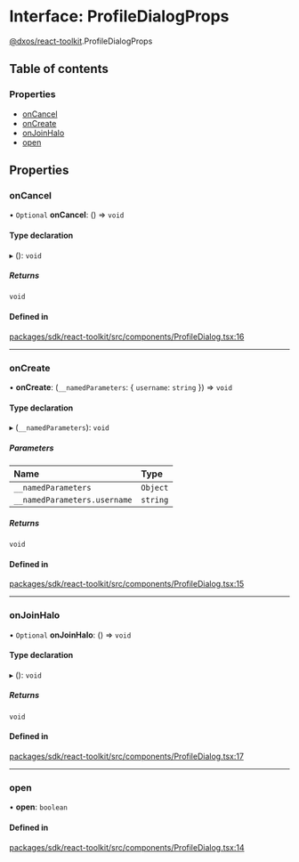 # Interface: ProfileDialogProps

[@dxos/react-toolkit](../modules/dxos_react_toolkit.md).ProfileDialogProps

## Table of contents

### Properties

- [onCancel](dxos_react_toolkit.ProfileDialogProps.md#oncancel)
- [onCreate](dxos_react_toolkit.ProfileDialogProps.md#oncreate)
- [onJoinHalo](dxos_react_toolkit.ProfileDialogProps.md#onjoinhalo)
- [open](dxos_react_toolkit.ProfileDialogProps.md#open)

## Properties

### onCancel

• `Optional` **onCancel**: () => `void`

#### Type declaration

▸ (): `void`

##### Returns

`void`

#### Defined in

[packages/sdk/react-toolkit/src/components/ProfileDialog.tsx:16](https://github.com/dxos/dxos/blob/e3b936721/packages/sdk/react-toolkit/src/components/ProfileDialog.tsx#L16)

___

### onCreate

• **onCreate**: (`__namedParameters`: { `username`: `string`  }) => `void`

#### Type declaration

▸ (`__namedParameters`): `void`

##### Parameters

| Name | Type |
| :------ | :------ |
| `__namedParameters` | `Object` |
| `__namedParameters.username` | `string` |

##### Returns

`void`

#### Defined in

[packages/sdk/react-toolkit/src/components/ProfileDialog.tsx:15](https://github.com/dxos/dxos/blob/e3b936721/packages/sdk/react-toolkit/src/components/ProfileDialog.tsx#L15)

___

### onJoinHalo

• `Optional` **onJoinHalo**: () => `void`

#### Type declaration

▸ (): `void`

##### Returns

`void`

#### Defined in

[packages/sdk/react-toolkit/src/components/ProfileDialog.tsx:17](https://github.com/dxos/dxos/blob/e3b936721/packages/sdk/react-toolkit/src/components/ProfileDialog.tsx#L17)

___

### open

• **open**: `boolean`

#### Defined in

[packages/sdk/react-toolkit/src/components/ProfileDialog.tsx:14](https://github.com/dxos/dxos/blob/e3b936721/packages/sdk/react-toolkit/src/components/ProfileDialog.tsx#L14)
